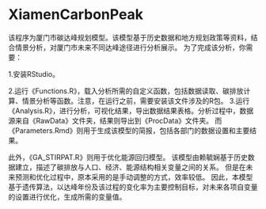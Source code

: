 # XiamenCarbonPeak

该程序为厦门市碳达峰规划模型。该模型基于历史数据和地方规划政策等资料，结合情景分析，对厦门市未来不同达峰途径进行分析展示。
为了完成该分析，你需要：

1.安装RStudio。

2.运行《Functions.R》，载入分析所需的自定义函数，包括数据读取、碳排放计算、情景分析等函数。注意，在运行之前，需要安装该文件涉及的R包。
3.运行《Analysis.R》，进行分析，可视化结果，导出数据结果表格。分析过程中，数据源来自《RawData》文件夹，结果则导出到《ProcData》文件夹。
而《Parameters.Rmd》则用于生成该模型的简报，包括各部门的数据设置和主要结果。

此外，《GA_STIRPAT.R》则用于优化能源回归模型。
该模型由赖毓娴基于历史数据建立，描述了碳排放与人口、经济、能源结构相关变量之间的关系。
但是在未来预测和优化过程中，原本采用的是手动调整的方式，效率较低。
因此，本模型基于遗传算法，以达峰年份及该过程的变化率为主要控制目标，对未来各项自变量的设置进行优化，生成所需的变量值。
